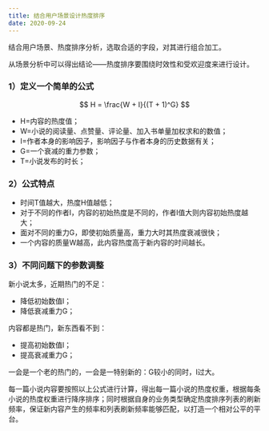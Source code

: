 ```yaml
---
title: 结合用户场景设计热度排序
date: 2020-09-24
---
```


结合用户场景、热度排序分析，选取合适的字段，对其进行组合加工。

从场景分析中可以得出结论——热度排序要围绕时效性和受欢迎度来进行设计。

### 1）定义一个简单的公式


$$
H = \frac{W + I}{(T + 1)^G}
$$

- H=内容的热度值；
- W=小说的阅读量、点赞量、评论量、加入书单量加权求和的数值；
- I=作者本身的影响因子，影响因子与作者本身的历史数据有关；
- G=一个衰减的重力参数；
- T=小说发布的时长；

### 2）公式特点

- 时间T值越大，热度H值越低；
- 对于不同的作者I，内容的初始热度是不同的，作者I值大则内容初始热度越大；
- 面对不同的重力G，即使初始质量高，重力大时其热度衰减很快；
- 一个内容的质量W越高，此内容热度高于新内容的时间越长。

### 3）不同问题下的参数调整

新小说太多，近期热门的不足：

- 降低初始数值I；
- 降低衰减重力G；

内容都是热门，新东西看不到：

- 提高初始数值I；
- 提高衰减重力G；

一会是一个老的热门的，一会是一特别新的：G较小的同时，I过大。

每一篇小说内容要按照以上公式进行计算，得出每一篇小说的热度权重，根据每条小说的热度权重进行降序排序；同时根据自身的业务类型确定热度排序列表的刷新频率，保证新内容产生的频率和列表刷新频率能够匹配，以打造一个相对公平的平台。